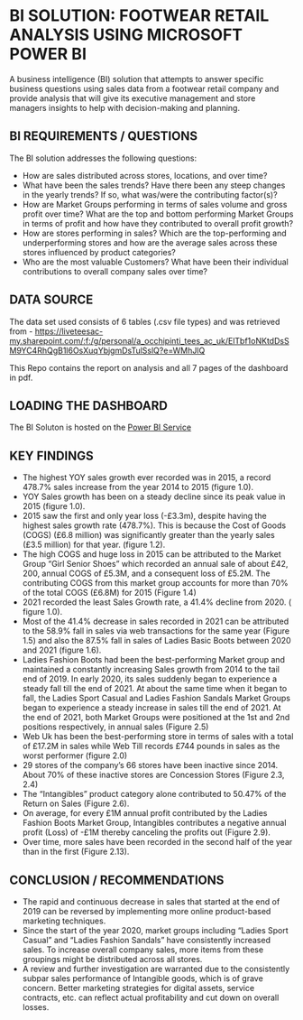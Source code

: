 # BI SOLUTION: FOOTWEAR RETAIL ANALYSIS USING MICROSOFT POWER BI   


A business intelligence (BI) solution that attempts to answer specific business questions using sales data from a footwear retail company and provide analysis that will give its executive management and store managers insights to help with decision-making and planning.

## BI REQUIREMENTS / QUESTIONS

The BI solution addresses the following questions:

- How are sales distributed across stores, locations, and over time?
- What have been the sales trends? Have there been any steep changes in the yearly trends? If so, what was/were the contributing factor(s)?
- How are Market Groups performing in terms of sales volume and gross profit over time? What are the top and bottom performing Market Groups in terms of profit and how have they contributed to overall profit growth?
- How are stores performing in sales? Which are the top-performing and underperforming stores and how are the average sales across these stores influenced by product categories?
- Who are the most valuable Customers? What have been their individual contributions to overall company sales over time?

## DATA SOURCE

The data set used consists of 6 tables (.csv file types) and was retrieved from - 
https://liveteesac-my.sharepoint.com/:f:/g/personal/a_occhipinti_tees_ac_uk/ElTbf1oNKtdDsSM9YC4RhQgB1l6OsXuqYbjgmDsTulSslQ?e=WMhJlQ

This Repo contains the report on analysis and all 7 pages of the dashboard in pdf.

## LOADING THE DASHBOARD

The BI Soluton is hosted on the [Power BI Service](https://app.powerbi.com/groups/me/reports/90034c5b-8f2a-4105-9bfa-3f85ebe25bcc/ReportSectionbdeeef91407bec864796)

## KEY FINDINGS

- The highest YOY sales growth ever recorded was in 2015, a record 478.7% sales increase from the year 2014 to 2015 (figure 1.0).
- YOY Sales growth has been on a steady decline since its peak value in 2015 (figure 1.0).
- 2015 saw the first and only year loss (-£3.3m), despite having the highest sales growth rate (478.7%). This is because the Cost of Goods (COGS) (£6.8 million) was significantly greater than the yearly sales (£3.5 million) for that year. (figure 1.2).
- The high COGS and huge loss in 2015 can be attributed to the Market Group “Girl Senior Shoes” which recorded an annual sale of about £42, 200, annual COGS of £5.3M, and a consequent loss of £5.2M. The contributing COGS from this market group accounts for more than 70% of the total COGS (£6.8M) for 2015 (Figure 1.4)
- 2021 recorded the least Sales Growth rate, a 41.4% decline from 2020. ( figure 1.0).
- Most of the 41.4% decrease in sales recorded in 2021 can be attributed to the 58.9% fall in sales via web transactions for the same year (Figure 1.5) and also the 87.5% fall in sales of Ladies Basic Boots between 2020 and 2021 (figure 1.6).
- Ladies Fashion Boots had been the best-performing Market group and maintained a constantly increasing  Sales growth from 2014 to the tail end of 2019. In early 2020, its sales suddenly began to experience a steady fall till the end of 2021.  At about the same time when it began to fall,  the Ladies Sport Casual and Ladies Fashion Sandals Market Groups began to experience a steady increase in sales till the end of 2021. At the end of 2021, both Market Groups were positioned at the 1st and 2nd positions respectively, in annual sales (Figure 2.5)
- Web Uk has been the best-performing store in terms of sales with a total of £17.2M in sales while Web Till records £744 pounds in sales as the worst performer (figure 2.0)
- 29 stores of the company’s 66 stores have been inactive since 2014. About 70% of these inactive stores are Concession Stores (Figure 2.3, 2.4)
- The “Intangibles” product category alone contributed to 50.47% of the Return on Sales (Figure 2.6).
- On average, for every £1M annual profit contributed by the Ladies Fashion Boots  Market Group, Intangibles contributes a negative annual profit (Loss) of -£1M thereby canceling the profits out (Figure 2.9).
- Over time, more sales have been recorded in the second half of the year than in the first (Figure 2.13).

## CONCLUSION / RECOMMENDATIONS

- The rapid and continuous decrease in sales that started at the end of 2019 can be reversed by implementing more online product-based marketing techniques.
- Since the start of the year 2020, market groups including “Ladies Sport Casual” and “Ladies Fashion Sandals” have consistently increased sales. To increase overall company sales, more items from these groupings might be distributed across all stores.
- A review and further investigation are warranted due to the consistently subpar sales performance of Intangible goods, which is of grave concern. Better marketing strategies for digital assets, service contracts, etc. can reflect actual profitability and cut down on overall losses.
 


